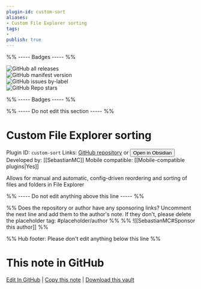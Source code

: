 ```yaml
---
plugin-id: custom-sort
aliases:
- Custom File Explorer sorting
tags: 
- 
publish: true
---
```


%% ----- Badges ----- %%

![GitHub all releases](https://img.shields.io/github/downloads/SebastianMC/obsidian-custom-sort/total?color=573E7A&logo=github&style=for-the-badge)   
![GitHub manifest version](https://img.shields.io/github/manifest-json/v/SebastianMC/obsidian-custom-sort?color=573E7A&logo=github&style=for-the-badge)   
![GitHub issues by-label](https://img.shields.io/github/issues/SebastianMC/obsidian-custom-sort/help%20wanted?color=573E7A&logo=github&style=for-the-badge)   
![GitHub Repo stars](https://img.shields.io/github/stars/SebastianMC/obsidian-custom-sort?color=573E7A&logo=github&style=for-the-badge)

%% ----- Badges ----- %%

%% ----- Do not edit this section ----- %%

# Custom File Explorer sorting

Plugin ID: `custom-sort`
Links: [GitHub repository](https://github.com/SebastianMC/obsidian-custom-sort) or [<button id=HH>Open in Obsidian</button>](obsidian://show-plugin?id=custom-sort)
Developed by: [[SebastianMC]]
Mobile compatible: [[Mobile-compatible plugins|Yes]]

Allows for manual and automatic, config-driven reordering and sorting of files and folders in File Explorer

%% ----- Do not edit anything above this line ----- %% 

%% Does the repository or author have any sponsoring links? Uncomment the next line and add them to the author's note. If they don't, please delete the placeholder tag: #placeholder/author %%
%% ![[SebastianMC#Sponsor this author]] %%

%% Hub footer: Please don't edit anything below this line %%

# This note in GitHub

<span class="git-footer">[Edit In GitHub](https://github.dev/obsidian-community/obsidian-hub/blob/main/02%20-%20Community%20Expansions/02.05%20All%20Community%20Expansions/Plugins/custom-sort.md "git-hub-edit-note") | [Copy this note](https://raw.githubusercontent.com/obsidian-community/obsidian-hub/main/02%20-%20Community%20Expansions/02.05%20All%20Community%20Expansions/Plugins/custom-sort.md "git-hub-copy-note") | [Download this vault](https://github.com/obsidian-community/obsidian-hub/archive/refs/heads/main.zip "git-hub-download-vault") </span>
